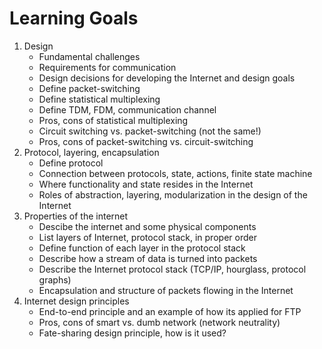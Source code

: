 # Learning Goals
1. Design
    - Fundamental challenges
    - Requirements for communication
    - Design decisions for developing the Internet and design goals
    - Define packet-switching
    - Define statistical multiplexing
    - Define TDM, FDM, communication channel
    - Pros, cons of statistical multiplexing
    - Circuit switching vs. packet-switching (not the same!)
    - Pros, cons of packet-switching vs. circuit-switching
2. Protocol, layering, encapsulation
    - Define protocol
    - Connection between protocols, state, actions, finite state machine
    - Where functionality and state resides in the Internet
    - Roles of abstraction, layering, modularization in the design of the Internet
3. Properties of the internet
    - Descibe the internet and some physical components
    - List layers of Internet, protocol stack, in proper order
    - Define function of each layer in the protocol stack
    - Describe how a stream of data is turned into packets
    - Describe the Internet protocol stack (TCP/IP, hourglass, protocol graphs)
    - Encapsulation and structure of packets flowing in the Internet
4. Internet design principles
    - End-to-end principle and an example of how its applied for FTP
    - Pros, cons of smart vs. dumb network (network neutrality)
    - Fate-sharing design principle, how is it used?